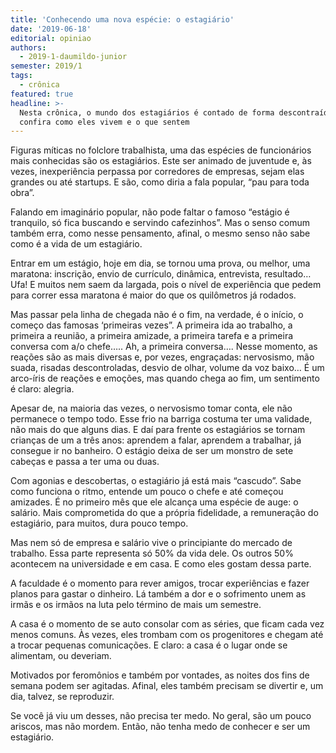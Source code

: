 ```yaml
---
title: 'Conhecendo uma nova espécie: o estagiário'
date: '2019-06-18'
editorial: opiniao
authors:
  - 2019-1-daumildo-junior
semester: 2019/1
tags:
  - crônica
featured: true
headline: >-
  Nesta crônica, o mundo dos estagiários é contado de forma descontraída e leve,
  confira como eles vivem e o que sentem
---
```

Figuras míticas no folclore trabalhista, uma das espécies de funcionários mais conhecidas são os estagiários. Este ser animado de juventude e, às vezes, inexperiência perpassa por corredores de empresas, sejam elas grandes ou até startups. E são, como diria a fala popular, “pau para toda obra”.

Falando em imaginário popular, não pode faltar o famoso “estágio é tranquilo, só fica buscando e servindo cafezinhos”. Mas o senso comum também erra, como nesse pensamento, afinal, o mesmo senso não sabe como é a vida de um estagiário. 

Entrar em um estágio, hoje em dia, se tornou uma prova, ou melhor, uma maratona: inscrição, envio de currículo, dinâmica, entrevista, resultado… Ufa! E muitos nem saem da largada, pois o nível de experiência que pedem para correr essa maratona é maior do que os quilômetros já rodados.

Mas passar pela linha de chegada não é o fim, na verdade, é o início, o começo das famosas ‘primeiras vezes”. A primeira ida ao trabalho, a primeira a reunião, a primeira amizade, a primeira tarefa e a primeira conversa com a/o chefe….. Ah, a primeira conversa…. Nesse momento, as reações são as mais diversas e, por vezes, engraçadas: nervosismo, mão suada, risadas descontroladas, desvio de olhar, volume da voz baixo… É um arco-íris de reações e emoções, mas quando chega ao fim, um sentimento é claro: alegria.

Apesar de, na maioria das vezes, o nervosismo tomar conta, ele não permanece o tempo todo. Esse frio na barriga costuma ter uma validade, não mais do que alguns dias. E daí para frente os estagiários se tornam crianças de um a três anos: aprendem a falar, aprendem a trabalhar, já consegue ir no banheiro. O estágio deixa de ser um monstro de sete cabeças e passa a ter uma ou duas. 

Com agonias e descobertas, o estagiário já está mais “cascudo”. Sabe como funciona o ritmo, entende um pouco o chefe e até começou amizades. É no primeiro mês que ele alcança uma espécie de auge: o salário. Mais comprometida do que a própria fidelidade, a remuneração do estagiário, para muitos, dura pouco tempo.

Mas nem só de empresa e salário vive o principiante do mercado de trabalho. Essa parte representa só 50% da vida dele. Os outros 50% acontecem na universidade e em casa. E como eles gostam dessa parte. 

A faculdade é o momento para rever amigos, trocar experiências e fazer planos para gastar o dinheiro. Lá também a dor e o sofrimento unem as irmãs e os irmãos na luta pelo término de mais um semestre.

A casa é o momento de se auto consolar com as séries, que ficam cada vez menos comuns. Às vezes, eles trombam com os progenitores e chegam até a trocar pequenas comunicações. E claro: a casa é o lugar onde se alimentam, ou deveriam. 

Motivados por feromônios e também por vontades, as noites dos fins de semana podem ser agitadas. Afinal, eles também precisam se divertir e, um dia, talvez, se reproduzir.

Se você já viu um desses, não precisa ter medo. No geral, são um pouco ariscos, mas não mordem. Então, não tenha medo de conhecer e ser um estagiário.
